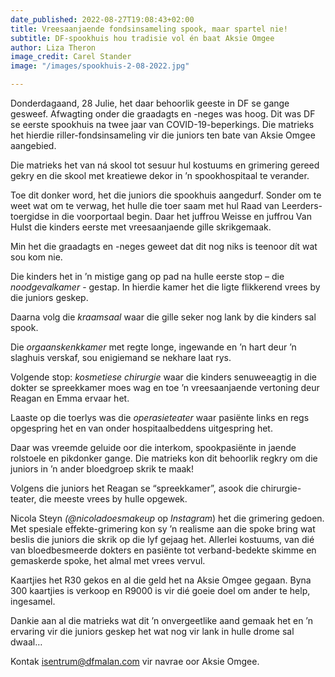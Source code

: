```yaml
---
date_published: 2022-08-27T19:08:43+02:00
title: Vreesaanjaende fondsinsameling spook, maar spartel nie!
subtitle: DF-spookhuis hou tradisie vol én baat Aksie Omgee
author: Liza Theron
image_credit: Carel Stander
image: "/images/spookhuis-2-08-2022.jpg"

---
```

Donderdagaand, 28 Julie, het daar behoorlik geeste in DF se gange gesweef. Afwagting onder die graadagts en -neges was hoog. Dit was DF se eerste spookhuis na twee jaar van COVID-19-beperkings. Die matrieks het hierdie riller-fondsinsameling vir die juniors ten bate van Aksie Omgee aangebied.

Die matrieks het van ná skool tot sesuur hul kostuums en grimering gereed gekry en die skool met kreatiewe dekor in ’n spookhospitaal te verander.

Toe dit donker word, het die juniors die spookhuis aangedurf. Sonder om te weet wat om te verwag, het hulle die toer saam met hul Raad van Leerders-toergidse in die voorportaal begin. Daar het juffrou Weisse en juffrou Van Hulst die kinders eerste met vreesaanjaende gille skrikgemaak.

Min het die graadagts en -neges geweet dat dit nog niks is teenoor dít wat sou kom nie.

Die kinders het in ’n mistige gang op pad na hulle eerste stop – die _noodgevalkamer_ - gestap. In hierdie kamer het die ligte flikkerend vrees by die juniors geskep.

Daarna volg die _kraamsaal_ waar die gille seker nog lank by die kinders sal spook.

Die _orgaanskenkkamer_ met regte longe, ingewande en ’n hart deur ’n slaghuis verskaf, sou enigiemand se nekhare laat rys.

Volgende stop: _kosmetiese chirurgie_ waar die kinders senuweeagtig in die dokter se spreekkamer moes wag en toe ’n vreesaanjaende vertoning deur Reagan en Emma ervaar het.

Laaste op die toerlys was die _operasieteater_ waar pasiënte links en regs opgespring het en van onder hospitaalbeddens uitgespring het.

Daar was vreemde geluide oor die interkom, spookpasiënte in jaende rolstoele en pikdonker gange. Die matrieks kon dit behoorlik regkry om die juniors in ’n ander bloedgroep skrik te maak!

Volgens die juniors het Reagan se “spreekkamer”, asook die chirurgie-teater, die meeste vrees by hulle opgewek.

Nicola Steyn _(@nicoladoesmakeup_ op _Instagram_) het die grimering gedoen. Met spesiale effekte-grimering kon sy ’n realisme aan die spoke bring wat beslis die juniors die skrik op die lyf gejaag het. Allerlei kostuums, van dié van bloedbesmeerde dokters en pasiënte tot verband-bedekte skimme en gemaskerde spoke, het almal met vrees vervul.

Kaartjies het R30 gekos en al die geld het na Aksie Omgee gegaan. Byna 300 kaartjies is verkoop en R9000 is vir dié goeie doel om ander te help, ingesamel.

Dankie aan al die matrieks wat dit ’n onvergeetlike aand gemaak het en ’n ervaring vir die juniors geskep het wat nog vir lank in hulle drome sal dwaal…

Kontak [isentrum@dfmalan.com](mailto:isentrum@dfmalan.com) vir navrae oor Aksie Omgee.